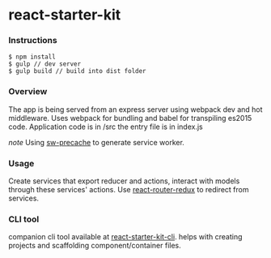 # react-starter-kit

### Instructions
```
$ npm install
$ gulp // dev server
$ gulp build // build into dist folder
```

### Overview
The app is being served from an express server using webpack dev and hot middleware.
Uses webpack for bundling and babel for transpiling es2015 code. Application
code is in /src the entry file is in index.js

*note*
Using [sw-precache](https://github.com/GoogleChrome/sw-precache) to generate
service worker.

### Usage

Create services that export reducer and actions, interact with models through
these services' actions.
Use [react-router-redux](https://github.com/rackt/react-router-redux) to
redirect from services.

### CLI tool
companion cli tool available at [react-starter-kit-cli](https://github.com/esayemm/react-starter-kit-cli).
helps with creating projects and scaffolding component/container files.
